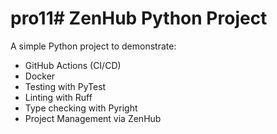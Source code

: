 # pro11# ZenHub Python Project

A simple Python project to demonstrate:
- GitHub Actions (CI/CD)
- Docker
- Testing with PyTest
- Linting with Ruff
- Type checking with Pyright
- Project Management via ZenHub
